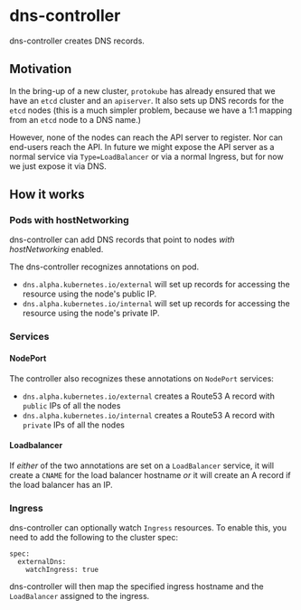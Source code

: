 # dns-controller

dns-controller creates DNS records.

## Motivation

In the bring-up of a new cluster, `protokube` has already ensured that 
we have an `etcd` cluster and an `apiserver`.  It also sets up DNS 
records for the `etcd` nodes (this is a much simpler problem, because 
we have a 1:1 mapping from an `etcd` node to a DNS name.)

However, none of the nodes can reach the API server to register.  Nor 
can end-users reach the API.  In future we might expose the API server 
as a normal service via `Type=LoadBalancer` or via a normal Ingress, 
but for now we just expose it via DNS.

## How it works

### Pods with hostNetworking

dns-controller can add DNS records that point to nodes *with hostNetworking* enabled.

The dns-controller recognizes annotations on pod.

* `dns.alpha.kubernetes.io/external` will set up records for accessing 
  the resource using the node's public IP.
* `dns.alpha.kubernetes.io/internal` will set up records for accessing 
  the resource using the node's private IP.

### Services

#### NodePort

The controller also recognizes these annotations on `NodePort` services:

* `dns.alpha.kubernetes.io/external` creates a Route53 A record with 
  `public` IPs of all the nodes
* `dns.alpha.kubernetes.io/internal` creates a Route53 A record with 
  `private` IPs of all the nodes

#### Loadbalancer

If _either_ of the two annotations are set on a `LoadBalancer` service, it will create a `CNAME` for the load balancer hostname _or_ it will create an A record if the load balancer has an IP.

### Ingress 

dns-controller can optionally watch `Ingress` resources. To enable this, you need to add the following to the cluster spec:
```
spec:
  externalDns:
    watchIngress: true
```

dns-controller will then map the specified ingress hostname and the `LoadBalancer` assigned to the ingress.
